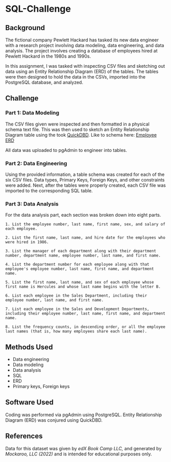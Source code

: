 # **SQL-Challenge**

## Background
The fictional company Pewlett Hackard has tasked its new data engineer with a research project involving data modeling, data engineering, and data analysis. The project involves creating a database of employees hired at Pewlett Hackard in the 1980s and 1990s. 

In this assignment, I was tasked with inspecting CSV files and sketching out data using an Entity Relationship Diagram (ERD) of the tables. The tables were then designed to hold the data in the CSVs, imported into the PostgreSQL database, and analyzed. 

## Challenge 

### Part 1: Data Modeling
The CSV files given were inspected and then formatted in a physical schema text file. This was then used to sketch an Entity Relationship Diagram table using the took [QuickDBD](https://app.quickdatabasediagrams.com/#/). Like to schema here: [Employee ERD]( https://app.quickdatabasediagrams.com/#/d/ad16ga)

All data was uploaded to pgAdmin to engineer into tables.

### Part 2: Data Engineering 
Using the provided information, a table schema was created for each of the six CSV files. Data types, Primary Keys, Foreign Keys, and other constraints were added. Next, after the tables were properly created, each CSV file was imported to the corresponding SQL table. 

### Part 3: Data Analysis 
For the data analysis part, each section was broken down into eight parts. 

    1. List the employee number, last name, first name, sex, and salary of each employee.

    2. List the first name, last name, and hire date for the employees who were hired in 1986.

    3. List the manager of each department along with their department number, department name, employee number, last name, and first name.

    4. List the department number for each employee along with that employee's employee number, last name, first name, and department name. 

    5. List the first name, last name, and sex of each employee whose first name is Hercules and whose last name begins with the letter B.

    6. List each employee in the Sales Department, including their employee number, last name, and first name. 

    7. List each employee in the Sales and Development Departments, including their employee number, last name, first name, and department name. 
    
    8. List the frequency counts, in descending order, or all the employee last names (that is, how many employees share each last name).


## Methods Used 
* Data engineering 
* Data modeling
* Data analysis 
* SQL 
* ERD 
* Primary keys, Foreign keys 

## Software Used 
Coding was performed via pgAdmin using PostgreSQL. Entity Relationship Diagram (ERD) was conjured using QuickDBD.

## References 
Data for this dataset was given by _edX Book Camp LLC,_ and generated by _Mockaroo, LLC (2022)_ and is intended for educational purposes only. 
